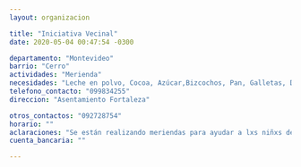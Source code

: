 ```yaml
---
layout: organizacion

title: "Iniciativa Vecinal"
date: 2020-05-04 00:47:54 -0300

departamento: "Montevideo"
barrio: "Cerro"
actividades: "Merienda"
necesidades: "Leche en polvo, Cocoa, Azúcar,Bizcochos, Pan, Galletas, Dulces y Mermeladas, Fruta"
telefono_contacto: "099834255"
direccion: "Asentamiento Fortaleza"

otros_contactos: "092728754"
horario: ""
aclaraciones: "Se están realizando meriendas para ayudar a lxs niñxs del asentamiento Fortaleza brindándoles una merienda diaria."
cuenta_bancaria: ""

---
```

